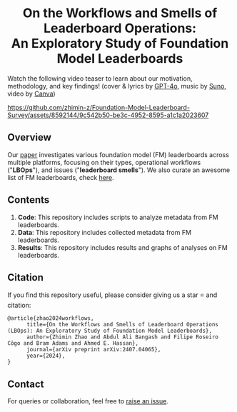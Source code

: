 <div align="center">
    <h1>On the Workflows and Smells of Leaderboard Operations:<br>An Exploratory Study of Foundation Model Leaderboards</h1>
</div>

Watch the following video teaser to learn about our motivation, methodology, and key findings! (cover & lyrics by [GPT-4o](https://chat.openai.com), music by [Suno](https://suno.plminu.com), video by [Canva](https://www.canva.com))

https://github.com/zhimin-z/Foundation-Model-Leaderboard-Survey/assets/8592144/9c542b50-be3c-4952-8595-a1c1a2023607

## Overview
Our [paper](https://arxiv.org/abs/2407.04065) investigates various foundation model (FM) leaderboards across multiple platforms, focusing on their types, operational workflows ("**LBOps**"), and issues ("**leaderboard smells**"). We also curate an awesome list of FM leaderboards, check [here](https://github.com/SAILResearch/awesome-foundation-model-leaderboards).

## Contents
1. **Code**: This repository includes scripts to analyze metadata from FM leaderboards.
2. **Data**: This repository includes collected metadata from FM leaderboards.
3. **Results**: This repository includes results and graphs of analyses on FM leaderboards.

## Citation
If you find this repository useful, please consider giving us a star :star: and citation:
```
@article{zhao2024workflows,
      title={On the Workflows and Smells of Leaderboard Operations (LBOps): An Exploratory Study of Foundation Model Leaderboards}, 
      author={Zhimin Zhao and Abdul Ali Bangash and Filipe Roseiro Côgo and Bram Adams and Ahmed E. Hassan},
      journal={arXiv preprint arXiv:2407.04065},
      year={2024},
}
```

## Contact
For queries or collaboration, feel free to [raise an issue](https://github.com/zhimin-z/Foundation-Model-Leaderboard-Survey/issues/new).
